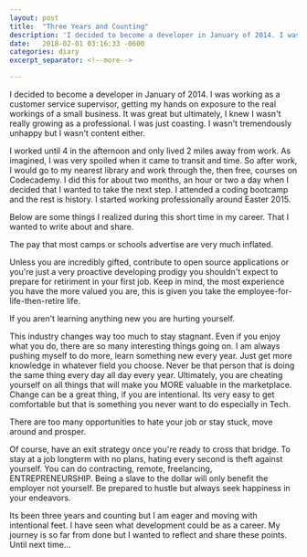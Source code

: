 ```yaml
---
layout: post
title:  "Three Years and Counting"
description: 'I decided to become a developer in January of 2014. I was working as a customer service supervisor, getting my hands on exposure to the real'
date:   2018-02-01 03:16:33 -0600
categories: diary
excerpt_separator: <!--more-->

---
```


<p>I decided to become a developer in January of 2014. I was working as a customer service supervisor, getting my hands on exposure to the real workings of a small business. It was great but ultimately, I knew I wasn't really growing as a professional. I was just coasting. I wasn't tremendously unhappy but I wasn't content either. </p>

<!--more-->
<p>I worked until 4 in the afternoon and only lived 2 miles away from work. As imagined, I was very spoiled when it came to transit and time. So after work, I would go to my nearest library and work through the, then free, courses on Codecademy. I did this for about two months, an hour or two a day when I decided that I wanted to take the next step. I attended a coding bootcamp and the rest is history. I started working professionally around Easter 2015.</p>

<p>Below are some things I realized during this short time in my career. That I wanted to write about and share.</p>

<span class="intist">The pay that most camps or schools advertise are very much inflated.</span> 
<p>Unless you are incredibly gifted, contribute to open source applications or you're just a very proactive developing prodigy you shouldn't expect to prepare for retiriment in your first job. Keep in mind, the most experience you have the more valued you are, this is given you take the employee-for-life-then-retire life.</p>

<span class="intist">If you aren't learning anything new you are hurting yourself.</span> 
<p>This industry changes way too much to stay stagnant. Even if you enjoy what you do, there are so many interesting things going on. I am always pushing myself to do more, learn something new every year. Just get more knowledge in whatever field you choose. Never be that person that is doing the same thing every day all day every year. Ultimately, you are cheating yourself on all things that will make you MORE valuable in the marketplace. Change can be a great thing, if you are intentional. Its very easy to get comfortable but that is something you never want to do especially in Tech.</p>

<span class="intist">There are too many opportunities to hate your job or stay stuck, move around and prosper.</span> 
<p>Of course, have an exit strategy once you're ready to cross that bridge. To stay at a job longterm with no plans, hating every second is theft against yourself. You can do contracting, remote, freelancing, ENTREPRENEURSHIP. Being a slave to the dollar will only benefit the employer not yourself. Be prepared to hustle but always seek happiness in your endeavors. </p>
<p>Its been three years and counting but I am eager and moving with intentional feet. I have seen what development could be as a career. My journey is so far from done but I wanted to reflect and share these points. Until next time...</p>